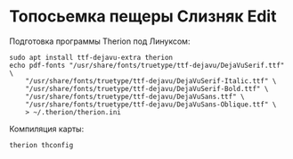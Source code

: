 # Топосьемка пещеры Слизняк Edit

Подготовка программы Therion под Линуксом:

    sudo apt install ttf-dejavu-extra therion
    echo pdf-fonts "/usr/share/fonts/truetype/ttf-dejavu/DejaVuSerif.ttf" \
        "/usr/share/fonts/truetype/ttf-dejavu/DejaVuSerif-Italic.ttf" \
        "/usr/share/fonts/truetype/ttf-dejavu/DejaVuSerif-Bold.ttf" \
        "/usr/share/fonts/truetype/ttf-dejavu/DejaVuSans.ttf" \
        "/usr/share/fonts/truetype/ttf-dejavu/DejaVuSans-Oblique.ttf" \
        > ~/.therion/therion.ini

Компиляция карты:

    therion thconfig
    
